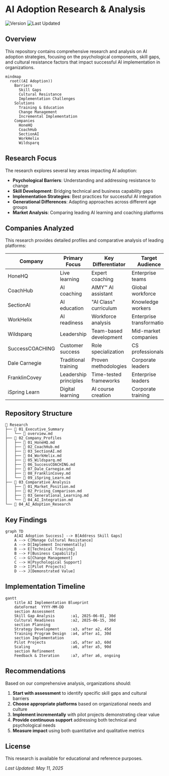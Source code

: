 # AI Adoption Research & Analysis

![Version](https://img.shields.io/badge/Version-1.0-blue)
![Last Updated](https://img.shields.io/badge/Last%20Updated-May%202025-green)

## Overview

This repository contains comprehensive research and analysis on AI adoption strategies, focusing on the psychological components, skill gaps, and cultural resistance factors that impact successful AI implementation in organizations.

```mermaid
mindmap
  root((AI Adoption))
    Barriers
      Skill Gaps
      Cultural Resistance
      Implementation Challenges
    Solutions
      Training & Education
      Change Management
      Incremental Implementation
    Companies
      HoneHQ
      CoachHub
      SectionAI
      WorkHelix
      Wildsparq
```

## Research Focus

The research explores several key areas impacting AI adoption:

- **Psychological Barriers**: Understanding and addressing resistance to change
- **Skill Development**: Bridging technical and business capability gaps
- **Implementation Strategies**: Best practices for successful AI integration
- **Generational Differences**: Adapting approaches across different age groups
- **Market Analysis**: Comparing leading AI learning and coaching platforms

## Companies Analyzed

This research provides detailed profiles and comparative analysis of leading platforms:

| Company | Primary Focus | Key Differentiator | Target Audience |
|---------|---------------|-------------------|-----------------|
| HoneHQ | Live learning | Expert coaching | Enterprise teams |
| CoachHub | AI coaching | AIMY™ AI assistant | Global workforce |
| SectionAI | AI education | "AI Class" curriculum | Knowledge workers |
| WorkHelix | AI readiness | Workforce analysis | Enterprise transformation |
| Wildsparq | Leadership | Team-based development | Mid-market companies |
| SuccessCOACHING | Customer success | Role specialization | CS professionals |
| Dale Carnegie | Traditional training | Proven methodologies | Corporate leaders |
| FranklinCovey | Leadership principles | Time-tested frameworks | Enterprise leaders |
| iSpring Learn | Digital learning | AI course creation | Corporate training |

## Repository Structure

```
📁 Research
├── 📁 01_Executive_Summary
│   └── 📄 overview.md
├── 📁 02_Company_Profiles
│   ├── 📄 01_HoneHQ.md
│   ├── 📄 02_CoachHub.md
│   ├── 📄 03_SectionAI.md
│   ├── 📄 04_WorkHelix.md
│   ├── 📄 05_Wildsparq.md
│   ├── 📄 06_SuccessCOACHING.md
│   ├── 📄 07_Dale_Carnegie.md
│   ├── 📄 08_FranklinCovey.md
│   └── 📄 09_iSpring_Learn.md
├── 📁 03_Comparative_Analysis
│   ├── 📄 01_Market_Position.md
│   ├── 📄 02_Pricing_Comparison.md
│   ├── 📄 03_Generational_Learning.md
│   └── 📄 04_AI_Integration.md
└── 📁 04_AI_Adoption_Research
```

## Key Findings

```mermaid
graph TD
    A[AI Adoption Success] --> B[Address Skill Gaps]
    A --> C[Manage Cultural Resistance]
    A --> D[Implement Incrementally]
    B --> E[Technical Training]
    B --> F[Business Capability]
    C --> G[Change Management]
    C --> H[Psychological Support]
    D --> I[Pilot Projects]
    D --> J[Demonstrated Value]
```

## Implementation Timeline

```mermaid
gantt
    title AI Implementation Blueprint
    dateFormat  YYYY-MM-DD
    section Assessment
    Skill Gap Analysis       :a1, 2025-06-01, 30d
    Cultural Readiness       :a2, 2025-06-15, 30d
    section Planning
    Strategy Development     :a3, after a2, 45d
    Training Program Design  :a4, after a1, 30d
    section Implementation
    Pilot Projects           :a5, after a3, 60d
    Scaling                  :a6, after a5, 90d
    section Refinement
    Feedback & Iteration     :a7, after a6, ongoing
```

## Recommendations

Based on our comprehensive analysis, organizations should:

1. **Start with assessment** to identify specific skill gaps and cultural barriers
2. **Choose appropriate platforms** based on organizational needs and culture
3. **Implement incrementally** with pilot projects demonstrating clear value
4. **Provide continuous support** addressing both technical and psychological needs
5. **Measure impact** using both quantitative and qualitative metrics

## License

This research is available for educational and reference purposes.

*Last Updated: May 11, 2025*
